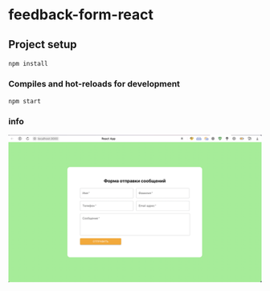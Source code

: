 # feedback-form-react
## Project setup
```
npm install
```

### Compiles and hot-reloads for development
```
npm start
```
### info
![Image alt](https://github.com/dpunishe/feedback-form-react/raw/main/public/info.png)
